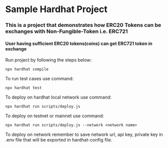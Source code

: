 # Sample Hardhat Project

### This is a project that demonstrates how ERC20 Tokens can be exchanges with Non-Fungible-Token i.e. ERC721
#### User having sufficient ERC20 tokens(coins) can get ERC721 token in exchange

Run project by following the steps below:

```shell
npx hardhat compile
```
To run test cases use command:
```shell
npx hardhat test
```
To deploy on hardhat local network use command:
```shell
npx hardhat run scripts/deploy.js
```
To deploy on testnet or mainnet use command:
```shell
npx hardhat run scripts/deploy.js --network <network name>
```
To deploy on network remember to save network url, api key, private key in .env file that will be exported in hardhat-config file.